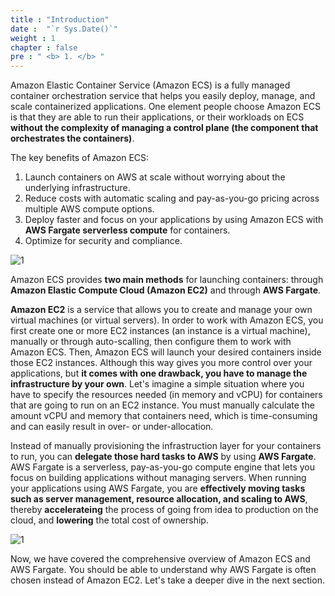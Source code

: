 ```yaml
---
title : "Introduction"
date :  "`r Sys.Date()`" 
weight : 1 
chapter : false
pre : " <b> 1. </b> "
---
```


Amazon Elastic Container Service (Amazon ECS) is a fully managed container orchestration service that helps you easily deploy, manage, and scale containerized applications. One element people choose Amazon ECS is that they are able to run their applications, or their workloads on ECS **without the complexity of managing a control plane (the component that orchestrates the containers)**.

The key benefits of Amazon ECS:

1. Launch containers on AWS at scale without worrying about the underlying infrastructure.
2. Reduce costs with automatic scaling and pay-as-you-go pricing across multiple AWS compute options.
3. Deploy faster and focus on your applications by using Amazon ECS with **AWS Fargate serverless compute** for containers.
4. Optimize for security and compliance.

![1](/images/1/1.svg?width=40pc)

Amazon ECS provides **two main methods** for launching containers: through **Amazon Elastic Compute Cloud (Amazon EC2)** and through **AWS Fargate**.

**Amazon EC2** is a service that allows you to create and manage your own virtual machines (or virtual servers). In order to work with Amazon ECS, you first create one or more EC2 instances (an instance is a virtual machine), manually or through auto-scalling, then configure them to work with Amazon ECS. Then, Amazon ECS will launch your desired containers inside those EC2 instances. Although this way gives you more control over your applications, but **it comes with one drawback, you have to manage the infrastructure by your own**. Let's imagine a simple situation where you have to specify the resources needed (in memory and vCPU) for containers that are going to run on an EC2 instance. You must manually calculate the amount vCPU and memory that containers need, which is time-consuming and can easily result in over- or under-allocation.

Instead of manually provisioning the infrastruction layer for your containers to run, you can **delegate those hard tasks to AWS** by using **AWS Fargate**. AWS Fargate is a serverless, pay-as-you-go compute engine that lets you focus on building applications without managing servers. When running your applications using AWS Fargate, you are **effectively moving tasks such as server management, resource allocation, and scaling to AWS**, thereby **accelerateing** the process of going from idea to production on the cloud, and **lowering** the total cost of ownership.

![1](/images/1/2.svg?width=40pc)

Now, we have covered the comprehensive overview of Amazon ECS and AWS Fargate. You should be able to understand why AWS Fargate is often chosen instead of Amazon EC2. Let's take a deeper dive in the next section.